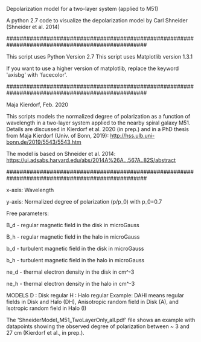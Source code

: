 Depolarization model for a two-layer system (applied to M51)

A python 2.7 code to visualize the depolarization model by Carl Shneider (Shneider et al. 2014)

##################################################################################################

This script uses Python Version 2.7
This script uses Matplotlib version 1.3.1

If you want to use a higher version of matplotlib, replace the keyword 'axisbg' with 'facecolor'.

##################################################################################################

Maja Kierdorf, Feb. 2020

This scripts models the normalized degree of polarization as a function of wavelength in a two-layer system applied to the nearby spiral galaxy M51. 
Details are discussed in Kierdorf et al. 2020 (in prep.) and in a PhD thesis from Maja Kierdorf (Univ. of Bonn, 2019): http://hss.ulb.uni-bonn.de/2019/5543/5543.htm

The model is based on Shneider et al. 2014: https://ui.adsabs.harvard.edu/abs/2014A%26A...567A..82S/abstract

##################################################################################################

x-axis: Wavelength

y-axis: Normalized degree of polarization (p/p_0) with p_0=0.7

Free parameters:

B_d - regular magnetic field in the disk in microGauss

B_h - regular magnetic field in the halo in microGauss

b_d - turbulent magnetic field in the disk in microGauss

b_h - turbulent magnetic field in the halo in microGauss

ne_d - thermal electron density in the disk in cm^-3

ne_h - thermal electron density in the halo in cm^-3

MODELS 
D : Disk regular
H : Halo regular
Example: DAHI means regular fields in Disk and Halo (DH), Anisotropic random field in Disk (A), and Isotropic random field in Halo (I)





The 'ShneiderModel_M51_TwoLayerOnly_all.pdf' file shows an example with datapoints showing the observed degree of polarization between ~ 3 and 27 cm (Kierdorf et al., in prep.).
